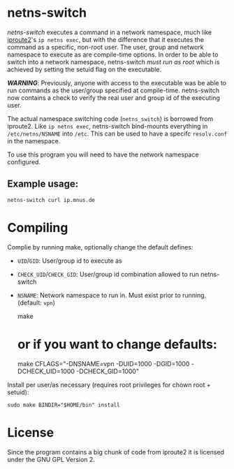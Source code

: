 # netns-switch
*netns-switch* executes a command in a network namespace, much like [iproute2](http://www.linuxfoundation.org/collaborate/workgroups/networking/iproute2)'s `ip netns exec`, but with the difference that it executes the command as a specific, non-root user. The user, group and network namespace to execute as are compile-time options. In order to be able to switch into a network namespace, netns-switch *must run as root* which is achieved by setting the setuid flag on the executable.

***WARNING***: Previously, anyone with access to the executable was be able to run commands as the user/group specified at compile-time. netns-switch now contains a check to verify the real user and group id of the executing user.

The actual namespace switching code (`netns_switch`) is borrowed from iproute2. Like `ip netns exec`, netns-switch bind-mounts everything in `/etc/netns/NSNAME` into `/etc`. This can be used to have a specifc `resolv.conf` in the namespace.


To use this program you will need to have the network namespace configured.

## Example usage:

    netns-switch curl ip.mnus.de

# Compiling
Complie by running make, optionally change the default defines:
 - `UID`/`GID`: User/group id to execute as
 - `CHECK_UID`/`CHECK_GID`: User/group id combination allowed to run netns-switch
 - `NSNAME`: Network namespace to run in. Must exist prior to running. (default: `vpn`)

    make
	# or if you want to change defaults:
    make CFLAGS="-DNSNAME=vpn -DUID=1000 -DGID=1000 -DCHECK_UID=1000 -DCHECK_GID=1000"

Install per user/as necessary (requires root privileges for chown root + setuid):

    sudo make BINDIR="$HOME/bin" install

# License
Since the program contains a big chunk of code from iproute2 it is licensed under the GNU GPL Version 2.

